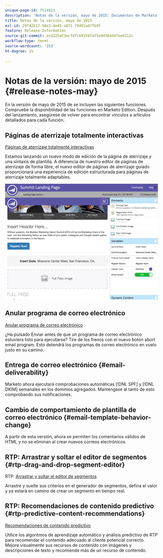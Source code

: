 ```yaml
---
unique-page-id: 7514821
description: 'Notas de la versión, mayo de 2015: Documentos de Marketo: documentación del producto'
title: Notas de la versión, mayo de 2015
exl-id: 29f42b17-58e3-4e45-a871-79d91a47fb9f
feature: Release Information
source-git-commit: ecd225af3ecfd7cb9159faf5a9d384d47ee6312c
workflow-type: tm+mt
source-wordcount: '253'
ht-degree: 1%

---
```


# Notas de la versión: mayo de 2015 {#release-notes-may}

En la versión de mayo de 2015 de se incluyen las siguientes funciones. Compruebe la disponibilidad de las funciones en Marketo Edition. Después del lanzamiento, asegúrese de volver para encontrar vínculos a artículos detallados para cada función.

## Páginas de aterrizaje totalmente interactivas

[Páginas de aterrizaje totalmente interactivas](/help/marketo/product-docs/demand-generation/landing-pages/guided-landing-pages/create-a-guided-landing-page.md)

Estamos lanzando un nuevo modo de edición de la página de aterrizaje y una sintaxis de plantilla. A diferencia de nuestro editor de páginas de aterrizaje de forma libre, el nuevo editor de páginas de aterrizaje guiado proporcionará una experiencia de edición estructurada para páginas de aterrizaje totalmente adaptables.

![](assets/image2015-5-15-13-3a33-3a11.png)

## Anular programa de correo electrónico

[Anular programa de correo electrónico](/help/marketo/product-docs/email-marketing/email-programs/email-program-actions/abort-email-program.md)

¿Ha pulsado Enviar antes de que un programa de correo electrónico estuviera listo para ejecutarse? Tire de los frenos con el nuevo botón abort email program. Esto detendrá los programas de correo electrónico en vuelo justo en su camino.

## Entrega de correo electrónico  {#email-deliverability}

Marketo ahora ejecutará comprobaciones automáticas [!DNL SPF] y [!DNL DKIM] semanales en los dominios agregados. Manténgase al tanto de esto comprobando sus notificaciones.

## Cambio de comportamiento de plantilla de correo electrónico {#email-template-behavior-change}

A partir de esta versión, ahora se permiten los comentarios válidos de HTML y no se eliminan al crear nuevos correos electrónicos.

## RTP: Arrastrar y soltar el editor de segmentos {#rtp-drag-and-drop-segment-editor}

RTP: [Arrastrar y soltar el editor de segmentos](/help/marketo/product-docs/web-personalization/using-web-segments/web-segments.md)

Arrastre y suelte sus criterios en el generador de segmentos, defina el valor y ya estará en camino de crear un segmento en tiempo real.

## RTP: Recomendaciones de contenido predictivo {#rtp-predictive-content-recommendations}

[Recomendaciones de contenido predictivo](/help/marketo/product-docs/predictive-content/enabling-predictive-content/enable-predictive-content-for-web-rich-media.md)

Utilice los algoritmos de aprendizaje automático y análisis predictivo de RTP para recomendar el contenido adecuado al cliente potencial correcto. Mejore visualmente sus recursos de contenido con imágenes y descripciones de texto y recomiende más de un recurso de contenido.
